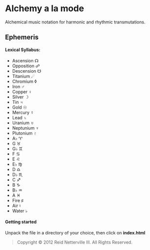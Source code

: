 ﻿Alchemy a la mode 
=================
Alchemical music notation for harmonic and rhythmic transmutations. 

Ephemeris 
--------- 
 
#### Lexical Syllabus: 

- Ascension &#9738; 
- Opposition &#9741; 
- Descension &#9739; 
- Titanium &#9732; 
- Chromium &#9674; 
- Iron &#9794; 
- Copper &#9792; 
- Silver &#9789; 
- Tin &#9795; 
- Gold &#9737; 
- Mercury &#9791; 
- Lead &#9796; 
- Uranium &#9797; 
- Neptunium &#9798; 
- Plutonium &#9799; 
- A&#9837; &#9800; 
- G &#9801; 
- G&#9837; &#9802; 
- F &#9803; 
- E &#9804; 
- E&#9837; &#9805; 
- D &#9806; 
- D&#9837; &#9807; 
- C &#9808; 
- B &#9809; 
- B&#9837; &#9810; 
- A &#9811; 
- Fire &#9839; 
- Air &#9838; 
- Water &#9837; 

#### Getting started 

Unpack the file in a directory of your choice, then click on **index.html**
 
> Copyright &#169; 2012 Reid Netterville III. All Rights Reserved.